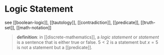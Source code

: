 # Logic Statement

see [[boolean-logic]], [[tautology]], [[contradiction]], [[predicate]], [[truth-set]], [[math-notation]]

> **definition**: in [[discrete-mathematics]], a _logic statement_ or _statement_ is a sentence that is either true or false. $5 < 2$ is a statement but $x = 5$ is not a statement but a [[predicate]].
